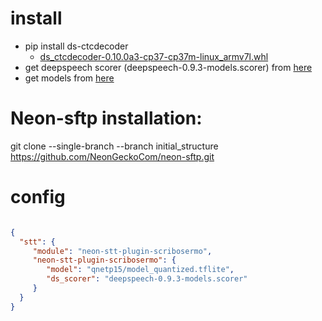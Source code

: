 

# install

- pip install ds-ctcdecoder
    - [ds_ctcdecoder-0.10.0a3-cp37-cp37m-linux_armv7l.whl](https://gitlab.com/Jaco-Assistant/Scribosermo/-/raw/master/extras/misc/ds_ctcdecoder-0.10.0a3-cp37-cp37m-linux_armv7l.whl)
- get deepspeech scorer (deepspeech-0.9.3-models.scorer) from [here](https://github.com/mozilla/DeepSpeech/releases/download/v0.9.3/deepspeech-0.9.3-models.scorer)
- get models from [here](https://gitlab.com/Jaco-Assistant/Scribosermo#pretrained-checkpoints-and-language-models)

# Neon-sftp installation:
git clone --single-branch --branch initial_structure https://github.com/NeonGeckoCom/neon-sftp.git

# config

```json

{
  "stt": {
     "module": "neon-stt-plugin-scribosermo",
     "neon-stt-plugin-scribosermo": {
        "model": "qnetp15/model_quantized.tflite",
        "ds_scorer": "deepspeech-0.9.3-models.scorer"
     }
  }
}
```